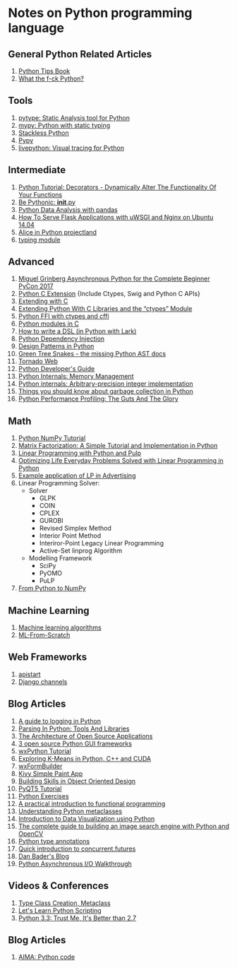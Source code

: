 # Notes on Python programming language

## General Python Related Articles

1. [Python Tips Book](http://book.pythontips.com/en/latest/)
1. [What the f-ck Python?](https://github.com/satwikkansal/wtfpython)

## Tools

1. [pytype: Static Analysis tool for Python](https://github.com/google/pytype/)
1. [mypy: Python with static typing](http://mypy-lang.org/)
1. [Stackless Python](https://bitbucket.org/stackless-dev/stackless/wiki/Home)
1. [Pypy](http://pypy.org/index.html)
1. [livepython: Visual tracing for Python](https://github.com/agermanidis/livepython)

## Intermediate

1. [Python Tutorial: Decorators - Dynamically Alter The Functionality Of Your Functions](https://www.youtube.com/watch?v=FsAPt_9Bf3U)
1. [Be Pythonic: __init__.py](http://mikegrouchy.com/blog/2012/05/be-pythonic-__init__py.html)
1. [Python Data Analysis with pandas](https://mubaris.com/2017-09-25/python-data-analysis-with-pandas)
1. [How To Serve Flask Applications with uWSGI and Nginx on Ubuntu 14.04](https://www.digitalocean.com/community/tutorials/how-to-serve-flask-applications-with-uwsgi-and-nginx-on-ubuntu-14-04)
1. [Alice in Python projectland](https://veekaybee.github.io/2017/09/26/python-packaging/#building-a-simple-word-processor)
1. [typing module](https://docs.python.org/3/library/typing.html)

## Advanced

1. [Miguel Grinberg Asynchronous Python for the Complete Beginner PyCon 2017](https://www.youtube.com/watch?v=iG6fr81xHKA)
1. [Python C Extension](http://book.pythontips.com/en/latest/python_c_extension.html) {Include Ctypes, Swig and Python C APIs}
1. [Extending with C](https://en.wikibooks.org/wiki/Python_Programming/Extending_with_C)
1. [Extending Python With C Libraries and the “ctypes” Module](https://dbader.org/blog/python-ctypes-tutorial)
1. [Python FFI with ctypes and cffi](http://eli.thegreenplace.net/2013/03/09/python-ffi-with-ctypes-and-cffi/)
1. [Python modules in C](http://dfm.io/posts/python-c-extensions/)
1. [How to write a DSL (in Python with Lark)](http://blog.erezsh.com/how-to-write-a-dsl-in-python-with-lark/)
1. [Python Dependency Injection](http://www.aleax.it/yt_pydi.pdf)
1. [Design Patterns in Python](http://www.aleax.it/gdd_pydp.pdf)
1. [Green Tree Snakes - the missing Python AST docs](https://greentreesnakes.readthedocs.io/en/latest/)
1. [Tornado Web](http://www.tornadoweb.org/en/stable/guide.html)
1. [Python Developer's Guide](https://docs.python.org/devguide/)
1. [Python Internals: Memory Management](https://rushter.com/blog/python-memory-managment/)
1. [Python internals: Arbitrary-precision integer implementation](https://rushter.com/blog/python-integer-implementation/)
1. [Things you should know about garbage collection in Python](https://rushter.com/blog/python-garbage-collector/)
1. [Python Performance Profiling: The Guts And The Glory](https://www.youtube.com/watch?v=BOKcZjI5zME)

## Math

1. [Python NumPy Tutorial](http://cs231n.github.io/python-numpy-tutorial/)
1. [Matrix Factorization: A Simple Tutorial and Implementation in Python](http://www.quuxlabs.com/blog/2010/09/matrix-factorization-a-simple-tutorial-and-implementation-in-python/)
1. [Linear Programming with Python and Pulp](http://benalexkeen.com/linear-programming-with-python-and-pulp-part-1/)
1. [Optimizing Life Everyday Problems Solved with Linear Programming in Python](https://www.youtube.com/watch?v=7yZ5xxdkTb8)
1. [Example application of LP in Advertising](https://www.slideshare.net/ACanBengisu/linear-programming-on-digital-advertising)
1. Linear Programming Solver:
	- Solver
		- GLPK
		- COIN
		- CPLEX
		- GUROBI
		- Revised Simplex Method
		- Interior Point Method
		- Interiror-Point Legacy Linear Programming
		- Active-Set linprog Algorithm
	- Modelling Framework
		- SciPy
		- PyOMO
		- PuLP
1. [From Python to NumPy](https://www.labri.fr/perso/nrougier/from-python-to-numpy/)

## Machine Learning

1. [Machine learning algorithms](https://github.com/rushter/MLAlgorithms)
1. [ML-From-Scratch](https://github.com/eriklindernoren/ML-From-Scratch)

## Web Frameworks

1. [apistart](https://github.com/encode/apistar)
1. [Django channels](https://github.com/django/channels)

## Blog Articles

1. [A guide to logging in Python](https://opensource.com/article/17/9/python-logging)
1. [Parsing In Python: Tools And Libraries](https://tomassetti.me/parsing-in-python/)
1. [The Architecture of Open Source Applications](http://aosabook.org/en/index.html)
1. [3 open source Python GUI frameworks](https://opensource.com/resources/python/gui-frameworks)
1. [wxPython Tutorial](https://www.tutorialspoint.com/wxpython/index.htm)
1. [Exploring K-Means in Python, C++ and CUDA](http://www.goldsborough.me/c++/python/cuda/2017/09/10/20-32-46-exploring_k-means_in_python,_c++_and_cuda/)
1. [wxFormBuilder](https://github.com/wxFormBuilder/wxFormBuilder)
1. [Kivy Simple Paint App](https://kivy.org/docs/tutorials/firstwidget.html)
1. [Building Skills in Object Oriented Design](http://buildingskills.itmaybeahack.com/book/oodesign-python-2.2/html/index.html#)
1. [PyQT5 Tutorial](https://pythonspot.com/en/pyqt5/)
1. [Python Exercises](https://www.ynonperek.com/2017/09/21/python-exercises/)
1. [A practical introduction to functional programming](https://maryrosecook.com/blog/post/a-practical-introduction-to-functional-programming)
1. [Understanding Python metaclasses](https://blog.ionelmc.ro/2015/02/09/understanding-python-metaclasses/)
1. [Introduction to Data Visualization using Python](https://mubaris.com/2017-09-26/introduction-to-data-visualizations-using-python)
1. [The complete guide to building an image search engine with Python and OpenCV](https://www.pyimagesearch.com/2014/12/01/complete-guide-building-image-search-engine-python-opencv/)
1. [Python type annotations](https://www.caktusgroup.com/blog/2017/02/22/python-type-annotations/)
1. [Quick introduction to concurrent.futures](http://masnun.com/2016/03/29/python-a-quick-introduction-to-the-concurrent-futures-module.html)
1. [Dan Bader's Blog](https://dbader.org/blog/)
1. [Python Asynchronous I/O Walkthrough](http://pgbovine.net/python-async-io-walkthrough.htm)

## Videos & Conferences

1. [Type Class Creation, Metaclass](https://www.youtube.com/watch?v=pd4Lm_WLJpM)
1. [Let's Learn Python Scripting](https://www.youtube.com/watch?v=DRZdfd5_rdg&list=PL82YdDfxhWsC-3kdTKK2_mwbNdBfVvb_M)
1. [Python 3.3: Trust Me, It's Better than 2.7](https://www.youtube.com/watch?v=f_6vDi7ywuA)

## Blog Articles

1. [AIMA: Python code](https://github.com/aimacode/aima-python)